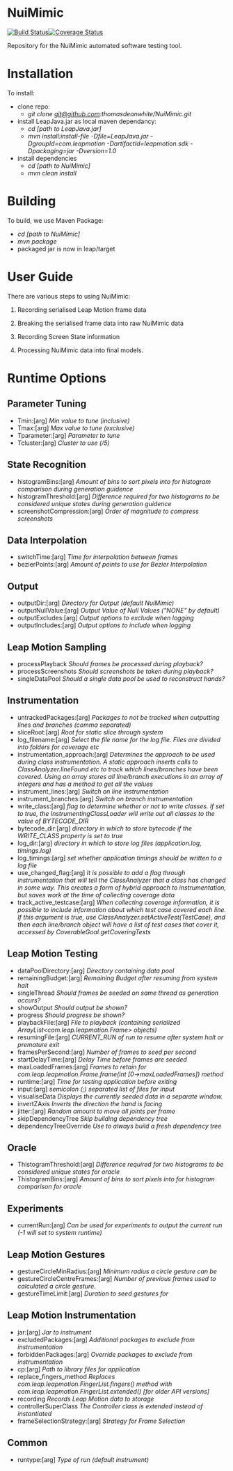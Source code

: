 # NuiMimic #
[![Build Status](https://travis-ci.org/thomasdeanwhite/NuiMimic.svg?branch=master)](https://travis-ci.org/thomasdeanwhite/NuiMimic)[![Coverage Status](https://coveralls.io/repos/github/thomasdeanwhite/NuiMimic/badge.svg?branch=master)](https://coveralls.io/github/thomasdeanwhite/NuiMimic?branch=master)

Repository for the NuiMimic automated software testing tool.

# Installation #

To install:
- clone repo:
  * *git clone git@github.com:thomasdeanwhite/NuiMimic.git*
- install LeapJava.jar as local maven dependancy:
  * *cd [path to LeapJava.jar]*
  * *mvn install:install-file -Dfile=LeapJava.jar -DgroupId=com.leapmotion -DartifactId=leapmotion.sdk -Dpackaging=jar -Dversion=1.0*
- install dependencies
  * *cd [path to NuiMimic]*
  * *mvn clean install*
  
# Building #
To build, we use Maven Package:
- *cd [path to NuiMimic]*
- *mvn package*
- packaged jar is now in leap/target

# User Guide #

There are various steps to using NuiMimic:
1. Recording serialised Leap Motion frame data

2. Breaking the serialised frame data into raw NuiMimic data

3. Recording Screen State information

4. Processing NuiMimic data into final models.

# Runtime Options
## Parameter Tuning
- Tmin:[arg]  _Min value to tune (inclusive)_
- Tmax:[arg]  _Max value to tune (exclusive)_
- Tparameter:[arg]  _Parameter to tune_
- Tcluster:[arg]  _Cluster to use (/5)_

## State Recognition
- histogramBins:[arg]  _Amount of bins to sort pixels into for histogram comparison during generation guidence_
- histogramThreshold:[arg]  _Difference required for two histograms to be considered unique states during generation guidence_
- screenshotCompression:[arg]  _Order of magnitude to compress screenshots_

## Data Interpolation
- switchTime:[arg]  _Time for interpolation between frames_
- bezierPoints:[arg]  _Amount of points to use for Bezier Interpolation_

## Output
- outputDir:[arg]  _Directory for Output (default NuiMimic)_
- outputNullValue:[arg]  _Output Value of Null Values ("NONE" by default)_
- outputExcludes:[arg]  _Output options to exclude when logging_
- outputIncludes:[arg]  _Output options to include when logging_

## Leap Motion Sampling
- processPlayback  _Should frames be processed during playback?_
- processScreenshots  _Should screenshots be taken during playback?_
- singleDataPool  _Should a single data pool be used to reconstruct hands?_

## Instrumentation
- untrackedPackages:[arg]  _Packages to not be tracked when outputting lines and branches (comma separated)_
- sliceRoot:[arg]  _Root for static slice through system_
- log_filename:[arg]  _Select the file name for the log file. Files are divided into folders for coverage etc_
- instrumentation_approach:[arg]  _Determines the approach to be used during class instrumentation. A static approach inserts calls to ClassAnalyzer.lineFound etc to track which lines/branches have been covered. Using an array stores all line/branch executions in an array of integers and has a method to get all the values_
- instrument_lines:[arg]  _Switch on line instrumentation_
- instrument_branches:[arg]  _Switch on branch instrumentation_
- write_class:[arg]  _flag to determine whether or not to write classes. If set to true, the InstrumentingClassLoader will write out all classes to the value of BYTECODE_DIR_
- bytecode_dir:[arg]  _directory in which to store bytecode if the WRITE_CLASS property is set to true_
- log_dir:[arg]  _directory in which to store log files (application.log, timings.log)_
- log_timings:[arg]  _set whether application timings should be written to a log file_
- use_changed_flag:[arg]  _It is possible to add a flag through instrumentation that will tell the ClassAnalyzer that a class has changed in some way. This creates a form of hybrid approach to instrumentation, but saves work at the time of collecting coverage data_
- track_active_testcase:[arg]  _When collecting coverage information, it is possible to include information about which test case covered each line. If this argument is true, use ClassAnalyzer.setActiveTest(TestCase), and then each line/branch object will have a list of test cases that cover it, accessed by CoverableGoal.getCoveringTests_

## Leap Motion Testing
- dataPoolDirectory:[arg]  _Directory containing data pool_
- remainingBudget:[arg]  _Remaining Budget after resuming from system halt_
- singleThread  _Should frames be seeded on same thread as generation occurs?_
- showOutput  _Should output be shown?_
- progress  _Should progress be shown?_
- playbackFile:[arg]  _File to playback (containing serialized ArrayList<com.leap.leapmotion.Frame> objects)_
- resumingFile:[arg]  _CURRENT_RUN of run to resume after system halt or premature exit_
- framesPerSecond:[arg]  _Number of frames to seed per second_
- startDelayTime:[arg]  _Delay Time before frames are seeded_
- maxLoadedFrames:[arg]  _Frames to retain for com.leap.leapmotion.Frame.frame(int [0->maxLoadedFrames]) method_
- runtime:[arg]  _Time for testing application before exiting_
- input:[arg]  _semicolon (;) separated list of files for input_
- visualiseData  _Displays the currently seeded data in a separate window._
- invertZAxis  _Inverts the direction the hand is facing_
- jitter:[arg]  _Random amount to move all joints per frame_
- skipDependencyTree  _Skip building dependency tree_
- dependencyTreeOverride  _Use to always build a fresh dependency tree_

## Oracle
- ThistogramThreshold:[arg]  _Difference required for two histograms to be considered unique states for oracle_
- ThistogramBins:[arg]  _Amount of bins to sort pixels into for histogram comparison for oracle_

## Experiments
- currentRun:[arg]  _Can be used for experiments to output the current run (-1 will set to system runtime)_

## Leap Motion Gestures
- gestureCircleMinRadius:[arg]  _Minimum radius a circle gesture can be_
- gestureCircleCentreFrames:[arg]  _Number of previous frames used to calculated a circle gesture._
- gestureTimeLimit:[arg]  _Duration to seed gestures for_

## Leap Motion Instrumentation
- jar:[arg]  _Jar to instrument_
- excludedPackages:[arg]  _Additional packages to exclude from instrumentation_
- forbiddenPackages:[arg]  _Override packages to exclude from instrumentation_
- cp:[arg]  _Path to library files for application_
- replace_fingers_method  _Replaces com.leap.leapmotion.FingerList.fingers() method with com.leap.leapmotion.FingerList.extended() [for older API versions]_
- recording  _Records Leap Motion data to storage_
- controllerSuperClass  _The Controller class is extended instead of instantiated_
- frameSelectionStrategy:[arg]  _Strategy for Frame Selection_

## Common
- runtype:[arg]  _Type of run (default instrument)_



